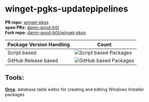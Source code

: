 # winget-pgks-updatepipelines
**PR repo:** [winget-pkgs](https://github.com/microsoft/winget-pkgs.git)  
**open PRs:** [damn-good-b0t](https://github.com/microsoft/winget-pkgs/pulls/damn-good-b0t)  
**Fork repo:** [damn-good-b0t/winget-pkgs](https://github.com/damn-good-b0t/winget-pkgs)

| Package Version Handling| Count|
|----------------------------|---------------------------------------------------------------|
| Script based     | ![Script based Packages](https://img.shields.io/badge/ScriptPackages-26-green) |
| GitHub Release based     | ![GitHub based Packages](https://img.shields.io/badge/GithubPackages-37-blue) |


## Tools:
**[Orca](https://learn.microsoft.com/de-de/windows/win32/msi/orca-exe)**: database table editor for creating and editing Windows Installer packages
